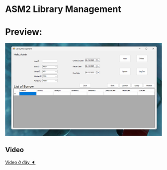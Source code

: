 # ASM2 Library Management
<h1>Preview:</h1>

<img src="./image.png" alt="img">

## Video

<a href="https://drive.google.com/file/d/12N4onWMR9GT_faKqjlhhSXk3-73UOP_W/view?usp=sharing">Video ở đây 🔈</a>
